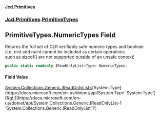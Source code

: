 #### [Jcd.Primitives](index.md 'index')
### [Jcd.Primitives](Jcd.Primitives.md 'Jcd.Primitives').[PrimitiveTypes](Jcd.Primitives.PrimitiveTypes.md 'Jcd.Primitives.PrimitiveTypes')

## PrimitiveTypes.NumericTypes Field

Returns the full set of CLR verifiably safe numeric types and boolean.  
(i.e. nint and nuint cannot be included as certain operations  
such as sizeof() are not supported outside of an unsafe context)

```csharp
public static readonly IReadOnlyList<Type> NumericTypes;
```

#### Field Value
[System.Collections.Generic.IReadOnlyList&lt;](https://docs.microsoft.com/en-us/dotnet/api/System.Collections.Generic.IReadOnlyList-1 'System.Collections.Generic.IReadOnlyList`1')[System.Type](https://docs.microsoft.com/en-us/dotnet/api/System.Type 'System.Type')[&gt;](https://docs.microsoft.com/en-us/dotnet/api/System.Collections.Generic.IReadOnlyList-1 'System.Collections.Generic.IReadOnlyList`1')